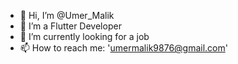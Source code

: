 - 👋 Hi, I’m @Umer_Malik
- 👀 I’m a Flutter Developer
- 🌱 I’m currently looking for a job
- 📫 How to reach me: 'umermalik9876@gmail.com'

<!---
Umer Malik is a ✨ special ✨ repository because its `README.md` (this file) appears on your GitHub profile.
You can click the Preview link to take a look at your changes.
--->
